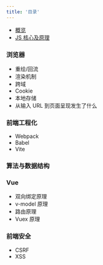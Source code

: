 ```yaml
---
title: '目录'
---
```


- [概览](/parts/overView.md)
- [JS 核心及原理](./JS%20核心及原理/index.md)

### 浏览器

- 重绘/回流
- 渲染机制
- 跨域
- Cookie
- 本地存储
- 从输入 URL 到页面呈现发生了什么

### 前端工程化

- Webpack
- Babel
- Vite

### 算法与数据结构

### Vue

- 双向绑定原理
- v-model 原理
- 路由原理
- Vuex 原理

### 前端安全

- CSRF
- XSS
